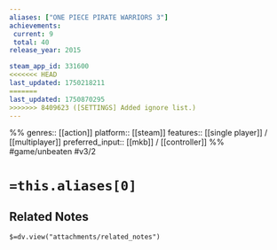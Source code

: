 ```yaml
---
aliases: ["ONE PIECE PIRATE WARRIORS 3"]
achievements:
 current: 9
 total: 40
release_year: 2015

steam_app_id: 331600
<<<<<<< HEAD
last_updated: 1750218211
=======
last_updated: 1750870295
>>>>>>> 8409623 ([SETTINGS] Added ignore list.)
---
```

%%
genres:: [[action]]
platform:: [[steam]]
features:: [[single player]] / [[multiplayer]]
preferred_input:: [[mkb]] / [[controller]]
%%
#game/unbeaten
#v3/2

# `=this.aliases[0]`
## Related Notes
`$=dv.view("attachments/related_notes")`